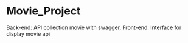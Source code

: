 # Movie_Project
Back-end: API collection movie with swagger, Front-end: Interface for display movie api
